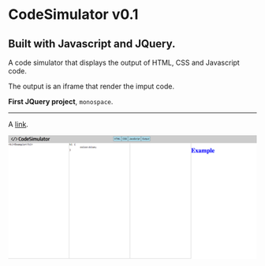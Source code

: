 CodeSimulator v0.1
=======

## Built with Javascript and JQuery.

A code simulator that displays the output
of HTML, CSS and Javascript code.

The output is an iframe that render the imput code.

**First JQuery project**, `monospace`.

---


A [link](https://www.manuel-barbiero.com/projects/code-simulator).

![Image](screenshot.png)

